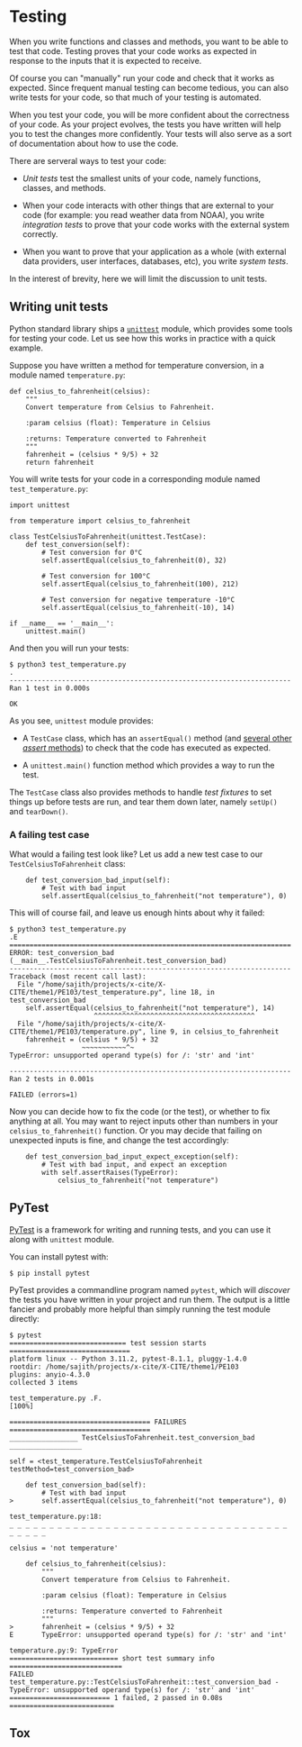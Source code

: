 # Testing

When you write functions and classes and methods, you want to be able
to test that code.  Testing proves that your code works as expected in
response to the inputs that it is expected to receive.  

Of course you can "manually" run your code and check that it works as
expected.  Since frequent manual testing can become tedious, you can
also write tests for your code, so that much of your testing is
automated.

When you test your code, you will be more confident about the
correctness of your code.  As your project evolves, the tests you have
written will help you to test the changes more confidently.  Your
tests will also serve as a sort of documentation about how to use the
code.

<!-- Unit tests -->
<!-- Integration tests -->

There are serveral ways to test your code:

- _Unit tests_ test the smallest units of your code, namely functions,
  classes, and methods.
  
- When your code interacts with other things that are external to your
  code (for example: you read weather data from NOAA), you write
  _integration tests_ to prove that your code works with the external
  system correctly.
  
- When you want to prove that your application as a whole (with
  external data providers, user interfaces, databases, etc), you write
  _system tests_.
  
In the interest of brevity, here we will limit the discussion to unit
tests.

## Writing unit tests

Python standard library ships a [`unittest`][unittest] module, which
provides some tools for testing your code.  Let us see how this works
in practice with a quick example.

[unittest]: https://docs.python.org/3/library/unittest.html

Suppose you have written a method for temperature conversion, in a
module named `temperature.py`:

```{.python filename=temperature.py}
def celsius_to_fahrenheit(celsius):
    """
    Convert temperature from Celsius to Fahrenheit.
    
    :param celsius (float): Temperature in Celsius
    
    :returns: Temperature converted to Fahrenheit
    """
    fahrenheit = (celsius * 9/5) + 32
    return fahrenheit
```

You will write tests for your code in a corresponding module named
`test_temperature.py`:

```{.python filename=test_temperature.py}
import unittest

from temperature import celsius_to_fahrenheit

class TestCelsiusToFahrenheit(unittest.TestCase):
    def test_conversion(self):
        # Test conversion for 0°C
        self.assertEqual(celsius_to_fahrenheit(0), 32)

        # Test conversion for 100°C
        self.assertEqual(celsius_to_fahrenheit(100), 212)

        # Test conversion for negative temperature -10°C
        self.assertEqual(celsius_to_fahrenheit(-10), 14)

if __name__ == '__main__':
    unittest.main()
```

And then you will run your tests:

```{.bash}
$ python3 test_temperature.py 
.
----------------------------------------------------------------------
Ran 1 test in 0.000s

OK
```

As you see, `unittest` module provides:

-  A `TestCase` class, which has an `assertEqual()` method (and
[several other _assert_ methods][asserts]) to check that the code has executed as
expected.

[asserts]: https://docs.python.org/3/library/unittest.html#assert-methods

- A `unittest.main()` function method which provides a way to run the
  test.

The `TestCase` class also provides methods to handle _test fixtures_
to set things up before tests are run, and tear them down later,
namely `setUp()` and `tearDown()`.


### A failing test case

What would a failing test look like?  Let us add a new test case to
our `TestCelsiusToFahrenheit` class:

```{.python}
    def test_conversion_bad_input(self):
        # Test with bad input
        self.assertEqual(celsius_to_fahrenheit("not temperature"), 0)
```

This will of course fail, and leave us enough hints about why it
failed:

```{.bash}
$ python3 test_temperature.py 
.E
======================================================================
ERROR: test_conversion_bad (__main__.TestCelsiusToFahrenheit.test_conversion_bad)
----------------------------------------------------------------------
Traceback (most recent call last):
  File "/home/sajith/projects/x-cite/X-CITE/theme1/PE103/test_temperature.py", line 18, in test_conversion_bad
    self.assertEqual(celsius_to_fahrenheit("not temperature"), 14)
                     ^^^^^^^^^^^^^^^^^^^^^^^^^^^^^^^^^^^^^^^^
  File "/home/sajith/projects/x-cite/X-CITE/theme1/PE103/temperature.py", line 9, in celsius_to_fahrenheit
    fahrenheit = (celsius * 9/5) + 32
                  ~~~~~~~~~~~^~
TypeError: unsupported operand type(s) for /: 'str' and 'int'

----------------------------------------------------------------------
Ran 2 tests in 0.001s

FAILED (errors=1)
```

Now you can decide how to fix the code (or the test), or whether to
fix anything at all.  You may want to reject inputs other than numbers
in your `celsius_to_fahrenheit()` function. Or you may decide that
failing on unexpected inputs is fine, and change the test accordingly:

```{.python}
    def test_conversion_bad_input_expect_exception(self):
        # Test with bad input, and expect an exception
        with self.assertRaises(TypeError):
            celsius_to_fahrenheit("not temperature")
```            


## PyTest

[PyTest] is a framework for writing and running tests, and you can use
it along with `unittest` module.

[PyTest]: https://docs.pytest.org/en/8.0.x/index.html

You can install pytest with:

```{.bash}
$ pip install pytest
```

PyTest provides a commandline program named `pytest`, which will
_discover_ the tests you have written in your project and run them.
The output is a little fancier and probably more helpful than simply
running the test module directly:

```{.bash}
$ pytest 
============================= test session starts ==============================
platform linux -- Python 3.11.2, pytest-8.1.1, pluggy-1.4.0
rootdir: /home/sajith/projects/x-cite/X-CITE/theme1/PE103
plugins: anyio-4.3.0
collected 3 items                                                              

test_temperature.py .F.                                                  [100%]

=================================== FAILURES ===================================
_________________ TestCelsiusToFahrenheit.test_conversion_bad __________________

self = <test_temperature.TestCelsiusToFahrenheit testMethod=test_conversion_bad>

    def test_conversion_bad(self):
        # Test with bad input
>       self.assertEqual(celsius_to_fahrenheit("not temperature"), 0)

test_temperature.py:18: 
_ _ _ _ _ _ _ _ _ _ _ _ _ _ _ _ _ _ _ _ _ _ _ _ _ _ _ _ _ _ _ _ _ _ _ _ _ _ _ _ 

celsius = 'not temperature'

    def celsius_to_fahrenheit(celsius):
        """
        Convert temperature from Celsius to Fahrenheit.
    
        :param celsius (float): Temperature in Celsius
    
        :returns: Temperature converted to Fahrenheit
        """
>       fahrenheit = (celsius * 9/5) + 32
E       TypeError: unsupported operand type(s) for /: 'str' and 'int'

temperature.py:9: TypeError
=========================== short test summary info ============================
FAILED test_temperature.py::TestCelsiusToFahrenheit::test_conversion_bad - TypeError: unsupported operand type(s) for /: 'str' and 'int'
========================= 1 failed, 2 passed in 0.08s ==========================
```

## Tox
